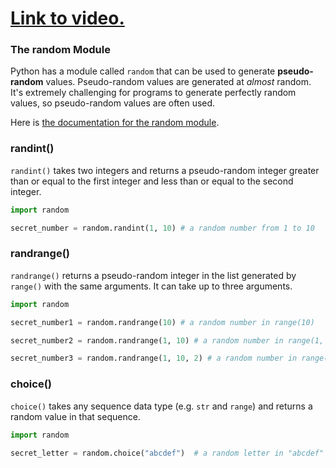 # [Link to video.](https://www.youtube.com/watch?v=R02DkYbLuNQ&list=PLVD25niNi0Bm4sxSLHOMjqB7ZTPb7Bjxf&index=19)

### The random Module

Python has a module called `random` that can be used to generate **pseudo-random** values. Pseudo-random values are generated at *almost* random. It's extremely challenging for programs to generate perfectly random values, so pseudo-random values are often used.

Here is [the documentation for the random module](https://docs.python.org/3/library/random.html). 

### randint()

`randint()` takes two integers and returns a pseudo-random integer greater than or equal to the first integer and less than or equal to the second integer. 

```python
import random

secret_number = random.randint(1, 10) # a random number from 1 to 10
```

### randrange()

`randrange()` returns a pseudo-random integer in the list generated by `range()` with the same arguments. It can take up to three arguments.

```python
import random

secret_number1 = random.randrange(10) # a random number in range(10)

secret_number2 = random.randrange(1, 10) # a random number in range(1, 10)

secret_number3 = random.randrange(1, 10, 2) # a random number in range(1, 10, 2)
```

### choice()

`choice()` takes any sequence data type (e.g. `str` and `range`) and returns a random value in that sequence.

```python
import random

secret_letter = random.choice("abcdef")  # a random letter in "abcdef"
```
